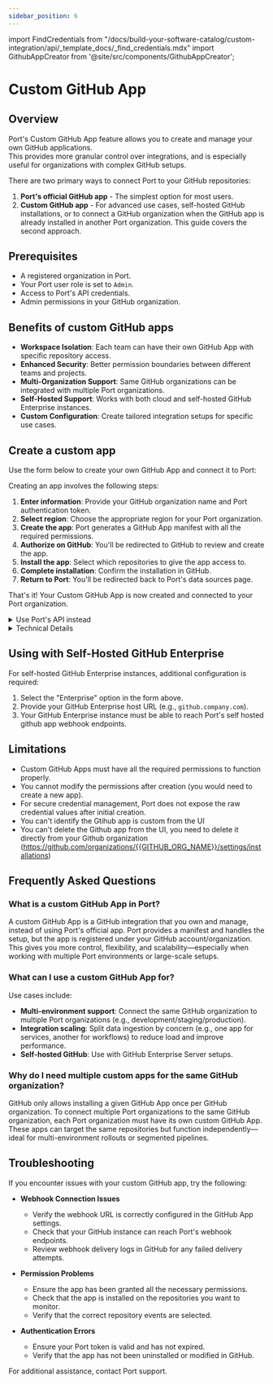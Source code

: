 ```yaml
---
sidebar_position: 6
---
```


import FindCredentials from "/docs/build-your-software-catalog/custom-integration/api/\_template_docs/\_find_credentials.mdx"
import GithubAppCreator from '@site/src/components/GithubAppCreator';

# Custom GitHub App

## Overview

Port's Custom GitHub App feature allows you to create and manage your own GitHub applications.  
This provides more granular control over integrations, and is especially useful for organizations with complex GitHub setups.

There are two primary ways to connect Port to your GitHub repositories:

1. **Port's official GitHub app** - The simplest option for most users.
2. **Custom GitHub app** - For advanced use cases, self-hosted GitHub installations, or to connect a GitHub organization when the GitHub app is already installed in another Port organization.
This guide covers the second approach.

## Prerequisites

- A registered organization in Port.
- Your Port user role is set to `Admin`.
- Access to Port's API credentials.
- Admin permissions in your GitHub organization.

## Benefits of custom GitHub apps

- **Workspace Isolation**: Each team can have their own GitHub App with specific repository access.
- **Enhanced Security**: Better permission boundaries between different teams and projects.
- **Multi-Organization Support**: Same GitHub organizations can be integrated with multiple Port organizations.
- **Self-Hosted Support**: Works with both cloud and self-hosted GitHub Enterprise instances.
- **Custom Configuration**: Create tailored integration setups for specific use cases.

## Create a custom app

Use the form below to create your own GitHub App and connect it to Port:

<GithubAppCreator />

Creating an app involves the following steps:

1. **Enter information**: Provide your GitHub organization name and Port authentication token.
2. **Select region**: Choose the appropriate region for your Port organization.
3. **Create the app**: Port generates a GitHub App manifest with all the required permissions.
4. **Authorize on GitHub**: You'll be redirected to GitHub to review and create the app.
5. **Install the app**: Select which repositories to give the app access to.
6. **Complete installation**: Confirm the installation in GitHub.
7. **Return to Port**: You'll be redirected back to Port's data sources page.

That's it! Your Custom GitHub App is now created and connected to your Port organization.

<details>
<summary>Use Port's API instead</summary>

If you prefer to use Port's API directly:

1. Make a GET request to the GitHub App creation URL endpoint:
   ```
   https://api.getport.io/v1/integration/github-app-creation-url
   ```

2. Include the following query parameters:
   - `isSelfHostedEnterprise=false` (set to `true` for GitHub Enterprise).
   - `githubOrgName=YOUR_ORG_NAME` (replace with your GitHub organization name).
   - `selfHostedEnterpriseUrl=YOUR_GH_ENTERPRISE_URL` (replace with your self hosted github enterprise url).
3. Add your Port authentication token in the Authorization header:
   ```
   Authorization: Bearer YOUR_TOKEN
   ```

4. The response will contain a `url` and a `manifest` object.
5. Submit the manifest to the URL to create your GitHub App.

:::tip
You'll need your Port API credentials for this process:

<FindCredentials/>
:::

</details>

<details>
<summary>Technical Details</summary>

<h3> GitHub App Manifest </h3>

The GitHub App manifest is a JSON configuration file that defines:

- App name and description.
- Webhook URL and events.
- Required permissions.
- Callback URLs.
- Other configuration parameters.

Port generates this manifest automatically based on best practices, ensuring the app has the correct permissions for integration with Port.

<h3> Required Permissions </h3>

Custom GitHub Apps must be configured with the following minimum permissions:

<h4> Repository Permissions </h4>
- **Actions**: Read and Write (for executing self-service action using GitHub workflow).
- **Checks**: Read and Write (for validating `Port.yml`).
- **Contents**: Readonly (for reading port configuration files and repository files).
- **Metadata**: Readonly.
- **Issues**: Readonly.
- **Pull Request**: Read and Write.
- **Dependabot alerts**: Readonly.
- **Administration**: Readonly (for syncing github teams).

<h4> Organization Permissions </h4>
- **Members**: Readonly (for syncing github teams).

<h4> Repository Events </h4>
- Issues.
- Pull Request.
- Push.
- Workflow Run.
- Team.
- Dependabot alerts.

<h3> Credential Storage </h3>

After creating a GitHub App, Port securely stores:

- App ID.
- Github org name.
- Private key.
- Webhook secret.

These credentials are stored in Port's secure credential store and are never exposed in plaintext.

<h3> API Endpoints </h3>

Port provides the following API endpoints for Custom GitHub App creation:

| Endpoint | Method | Description |
|----------|--------|-------------|
| `/v1/integration/github-app-creation-url` | GET | Gets the GitHub App creation URL and manifest |

Query parameters:
- `isSelfHostedEnterprise` (boolean): Whether the GitHub instance is Self-Hosted Enterprise.
- `githubOrgName` (string, optional): Name of the GitHub organization.
- `selfHostedEnterpriseUrl` (string, optional): GitHub Enterprise host URL.

</details>

## Using with Self-Hosted GitHub Enterprise

For self-hosted GitHub Enterprise instances, additional configuration is required:

1. Select the "Enterprise" option in the form above.
2. Provide your GitHub Enterprise host URL (e.g., `github.company.com`).
3. Your GitHub Enterprise instance must be able to reach Port's self hosted github app webhook endpoints.

## Limitations

- Custom GitHub Apps must have all the required permissions to function properly.
- You cannot modify the permissions after creation (you would need to create a new app).
- For secure credential management, Port does not expose the raw credential values after initial creation.
- You can't identify the Gtihub app is custom from the UI
- You can't delete the Github app from the UI, you need to delete it directly from your Github organization (https://github.com/organizations/{{GITHUB_ORG_NAME}}/settings/installations)

## Frequently Asked Questions

### What is a custom GitHub App in Port?

A custom GitHub App is a GitHub integration that you own and manage, instead of using Port's official app. Port provides a manifest and handles the setup, but the app is registered under your GitHub account/organization. This gives you more control, flexibility, and scalability—especially when working with multiple Port environments or large-scale setups.

### What can I use a custom GitHub App for?

Use cases include:
- **Multi-environment support**: Connect the same GitHub organization to multiple Port organizations (e.g., development/staging/production).
- **Integration scaling**: Split data ingestion by concern (e.g., one app for services, another for workflows) to reduce load and improve performance.
- **Self-hosted GitHub**: Use with GitHub Enterprise Server setups.

### Why do I need multiple custom apps for the same GitHub organization?

GitHub only allows installing a given GitHub App once per GitHub organization. To connect multiple Port organizations to the same GitHub organization, each Port organization must have its own custom GitHub App. These apps can target the same repositories but function independently—ideal for multi-environment rollouts or segmented pipelines.

## Troubleshooting

If you encounter issues with your custom GitHub app, try the following:

- **Webhook Connection Issues**
   - Verify the webhook URL is correctly configured in the GitHub App settings.
   - Check that your GitHub instance can reach Port's webhook endpoints.
   - Review webhook delivery logs in GitHub for any failed delivery attempts.

- **Permission Problems**
   - Ensure the app has been granted all the necessary permissions.
   - Check that the app is installed on the repositories you want to monitor.
   - Verify that the correct repository events are selected.

- **Authentication Errors**
   - Ensure your Port token is valid and has not expired.
   - Verify that the app has not been uninstalled or modified in GitHub.

For additional assistance, contact Port support.